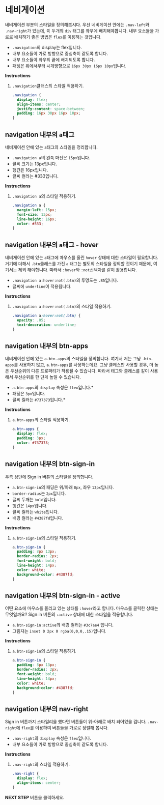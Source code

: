 # 네비게이션
네비게이션 부분의 스타일을 정의해봅시다. 우선 네비게이션 안에는 `.nav-left`와 `.nav-right`가 있는데, 이 두개의 `div` 태그를 좌우에 배치해야합니다. 내부 요소들을 가로로 배치하기 좋은 방법은 `flex`를 이용하는 것입니다.

* `.navigation`의 display는 flex입니다.
* 내부 요소들이 가로 방향으로 중심축이 같도록 합니다. 
* 내부 요소들이 좌우의 끝에 배치되도록 합니다.
* 패딩은 위에서부터 시계방향으로 `16px 30px 16px 10px`입니다.


**Instructions**
1. `.navigation`클래스의 스타일 적용하기.
    ```css
    .navigation {
      display: flex;
      align-items: center;
      justify-content: space-between;
      padding: 16px 30px 16px 10px;
    }
    ```



## navigation 내부의 `a`태그
네비게이션 안에 있는 `a`태그의 스타일을 정리합니다.    

- `.navigation a`의 왼쪽 마진은 `15px`입니다.
- 글씨 크기는 13px입니다.
- 행간은 16px입니다.
- 글씨 컬러는 #333입니다.

**Instructions**

1. `.navigation a`의 스타일 적용하기.
   ```css
   .navigation a {
     margin-left: 15px;
     font-size: 13px;
     line-height: 16px;
     color: #333;
   }
   ```



## navigation 내부의 `a`태그 - hover
네비게이션 안에 있는 `a`태그에 마우스를 올린 `hover` 상태에 대한 스타일이 필요합니다. 거기에 더해서 `.btn`클래스를 가진 `a` 태그는 별도의 스타일을 정의할 것이기 때문에, 여기서는 제외 해야합니다. 따라서 `:hover`와 `:not`선택자를 같이 활용합니다.   

- `.navigation a:hover:not(.btn)`의 투명도는 `.85`입니다.
- 글씨에 `underline`이 적용됩니다.

**Instructions**
1. `.navigation a:hover:not(.btn)`의 스타일 적용하기.
   ```css
   .navigation a:hover:not(.btn) {
     opacity: .85;
     text-decoration: underline;
   }
   ```



## navigation 내부의 btn-apps
네비게이션 안에 있는 `a.btn-apps`의 스타일을 정의합니다. 여기서 저는 그냥 `.btn-apps`를 사용하지 않고, `a.btn-apps`를 사용하는데요. 그냥 클레스만 사용할 경우, 더 높은 우선순위의 다른 프로퍼티가 적용될 수 있습니다. 따라서 태그와 클레스를 같이 사용해서 우선순위를 한 단계 높일 수 있습니다.      

- `a.btn-apps`의 `display` 속성은 `flex`입니다.*
- 패딩은 `3px`입니다.
- 글씨 컬러는 `#737373`입니다.*

**Instructions**
1. `a.btn-apps`의 스타일 적용하기.
   ```css
   a.btn-apps {
     display: flex;
     padding: 3px;
     color: #737373;
   }
   ```



## navigation 내부의 btn-sign-in
우측 상단에 Sign in 버튼의 스타일을 정의합니다.      

- `a.btn-sign-in`의 패딩은 위/아래 `8px`, 좌우 `13px`입니다.
- `border-radius`는 `2px`입니다.
- 글씨 두깨는 `bold`입니다.
- 행간은 `14px`입니다.
- 글씨 컬러는 `white`입니다.
- 배경 컬러는 `#4387fd`입니다.

**Instructions**
1. `a.btn-sign-in`의 스타일 적용하기.
   ```css
   a.btn-sign-in {
     padding: 8px 13px;
     border-radius: 2px;
     font-weight: bold;
     line-height: 14px;
     color: white;
     background-color: #4387fd;
   }
   ```
  
   

## navigation 내부의 btn-sign-in - active
어떤 요소에 마우스를 올리고 있는 상태를 `:hover`라고 합니다. 마우스를 클릭한 상태는 무엇일까요? Sign in 버튼의 `:active` 상태에 대한 스타일을 적용합니다.      
- `a.btn-sign-in:active`의 배경 컬러는 `#3c7ae4` 입니다.
- 그림자는 `inset 0 2px 0 rgba(0,0,0,.15)`입니다.

**Instructions**
1. `a.btn-sign-in`의 스타일 적용하기.
   ```css
   a.btn-sign-in {
     padding: 8px 13px;
     border-radius: 2px;
     font-weight: bold;
     line-height: 14px;
     color: white;
     background-color: #4387fd;
   }
   ```



## navigation 내부의 nav-right
Sign in 버튼까지 스타일리을 했다면 버튼들이 위-아래로 배치 되어있을 겁니다. `.nav-right`에 `flex`를 이용하여 버튼들을 가로로 정렬해 봅시다. 
- `.nav-right`의 `display` 속성은 `flex`입니다.
- 내부 요소들이 가로 방향으로 중심축이 같도록 합니다.

**Instructions**
1. `.nav-right`의 스타일 적용하기.
   ```css
   .nav-right {
     display: flex;
     align-items: center;
   }
   ```


**NEXT STEP** 버튼을 클릭하세요. 